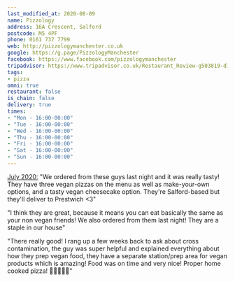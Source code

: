 ```yaml
---
last_modified_at: 2020-08-09
name: Pizzology
address: 16A Crescent, Salford
postcode: M5 4PF
phone: 0161 737 7799
web: http://pizzologymanchester.co.uk
google: https://g.page/PizzologyManchester
facebook: https://www.facebook.com/pizzologymanchester
tripadvisor: https://www.tripadvisor.co.uk/Restaurant_Review-g503819-d19687053-Reviews-Pizzology_Manchester-Salford_Greater_Manchester_England.html
tags:
- pizza
omni: true
restaurant: false
is_chain: false
delivery: true
times:
- "Mon - 16:00-00:00"
- "Tue - 16:00-00:00"
- "Wed - 16:00-00:00"
- "Thu - 16:00-00:00"
- "Fri - 16:00-00:00"
- "Sat - 16:00-00:00"
- "Sun - 16:00-00:00"
---
```


[July 2020:](https://www.facebook.com/groups/veganprestwich/permalink/1159916451052436/) "We ordered from these guys last night and it was really tasty! They have three vegan pizzas on the menu as well as make-your-own options, and a tasty vegan cheesecake option. They're Salford-based but they'll deliver to Prestwich <3"

"I think they are great, because it means you can eat basically the same as your non vegan friends! We also ordered from them last night! They are a staple in our house"

"There really good! I rang up a few weeks back to ask about cross contamination, the guy was super helpful and explained everything about how they prep vegan food, they have a separate station/prep area for vegan products which is amazing! Food was on time and very nice! Proper home cooked pizza! 💁🏻‍♀️🌱💚"